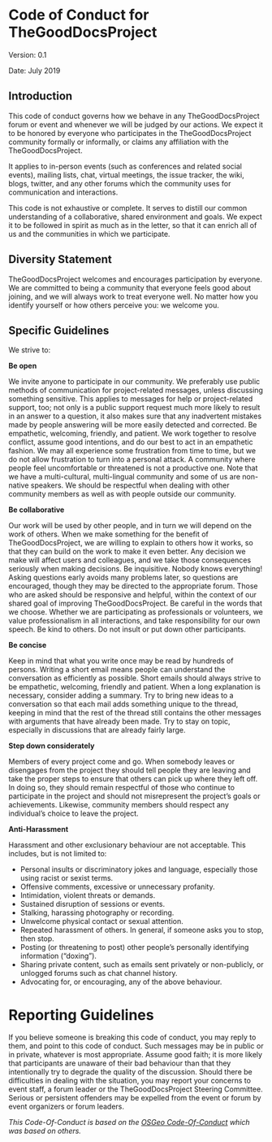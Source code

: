 Code of Conduct for TheGoodDocsProject
======================================

Version: 0.1

Date: July 2019

Introduction
------------

This code of conduct governs how we behave in any TheGoodDocsProject forum or event and whenever we will be judged by our actions. We expect it to be honored by everyone who participates in the TheGoodDocsProject community formally or informally, or claims any affiliation with the TheGoodDocsProject.

It applies to in-person events (such as conferences and related social events), mailing lists, chat, virtual meetings, the issue tracker, the wiki, blogs, twitter, and any other forums which the community uses for communication and interactions.

This code is not exhaustive or complete. It serves to distill our common understanding of a collaborative, shared environment and goals. We expect it to be followed in spirit as much as in the letter, so that it can enrich all of us and the communities in which we participate.

Diversity Statement
-------------------

TheGoodDocsProject welcomes and encourages participation by everyone. We are committed to being a community that everyone feels good about joining, and we will always work to treat everyone well. No matter how you identify yourself or how others perceive you: we welcome you.

Specific Guidelines
-------------------

We strive to:

**Be open**

We invite anyone to participate in our community. We preferably use public methods of communication for project-related messages, unless discussing something sensitive. This applies to messages for help or project-related support, too; not only is a public support request much more likely to result in an answer to a question, it also makes sure that any inadvertent mistakes made by people answering will be more easily detected and corrected. Be empathetic, welcoming, friendly, and patient. We work together to resolve conflict, assume good intentions, and do our best to act in an empathetic fashion. We may all experience some frustration from time to time, but we do not allow frustration to turn into a personal attack. A community where people feel uncomfortable or threatened is not a productive one. Note that we have a multi-cultural, multi-lingual community and some of us are non-native speakers. We should be respectful when dealing with other community members as well as with people outside our community.

**Be collaborative**

Our work will be used by other people, and in turn we will depend on the work of others. When we make something for the benefit of TheGoodDocsProject, we are willing to explain to others how it works, so that they can build on the work to make it even better. Any decision we make will affect users and colleagues, and we take those consequences seriously when making decisions. Be inquisitive. Nobody knows everything! Asking questions early avoids many problems later, so questions are encouraged, though they may be directed to the appropriate forum. Those who are asked should be responsive and helpful, within the context of our shared goal of improving TheGoodDocsProject. Be careful in the words that we choose. Whether we are participating as professionals or volunteers, we value professionalism in all interactions, and take responsibility for our own speech. Be kind to others. Do not insult or put down other participants.

**Be concise**

Keep in mind that what you write once may be read by hundreds of persons. Writing a short email means people can understand the conversation as efficiently as possible. Short emails should always strive to be empathetic, welcoming, friendly and patient. When a long explanation is necessary, consider adding a summary. Try to bring new ideas to a conversation so that each mail adds something unique to the thread, keeping in mind that the rest of the thread still contains the other messages with arguments that have already been made. Try to stay on topic, especially in discussions that are already fairly large.

**Step down considerately**

Members of every project come and go. When somebody leaves or disengages from the project they should tell people they are leaving and take the proper steps to ensure that others can pick up where they left off. In doing so, they should remain respectful of those who continue to participate in the project and should not misrepresent the project’s goals or achievements. Likewise, community members should respect any individual’s choice to leave the project.

**Anti-Harassment**

Harassment and other exclusionary behaviour are not acceptable. This includes, but is not limited to:

-   Personal insults or discriminatory jokes and language, especially those using racist or sexist terms.
-   Offensive comments, excessive or unnecessary profanity.
-   Intimidation, violent threats or demands.
-   Sustained disruption of sessions or events.
-   Stalking, harassing photography or recording.
-   Unwelcome physical contact or sexual attention.
-   Repeated harassment of others. In general, if someone asks you to stop, then stop.
-   Posting (or threatening to post) other people’s personally identifying information (“doxing”).
-   Sharing private content, such as emails sent privately or non-publicly, or unlogged forums such as chat channel history.
-   Advocating for, or encouraging, any of the above behaviour.

Reporting Guidelines
====================

If you believe someone is breaking this code of conduct, you may reply to them, and point to this code of conduct. Such messages may be in public or in private, whatever is most appropriate. Assume good faith; it is more likely that participants are unaware of their bad behaviour than that they intentionally try to degrade the quality of the discussion. Should there be difficulties in dealing with the situation, you may report your concerns to event staff, a forum leader or the TheGoodDocsProject Steering Committee. Serious or persistent offenders may be expelled from the event or forum by event organizers or forum leaders.

*This Code-Of-Conduct is based on the [OSGeo Code-Of-Conduct](https://www.osgeo.org/code_of_conduct/) which was based on others.*
